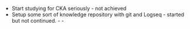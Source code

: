 - Start studying for CKA seriously - not achieved 
- Setup some sort of knowledge repository with git and Logseq - started but not continued. - -